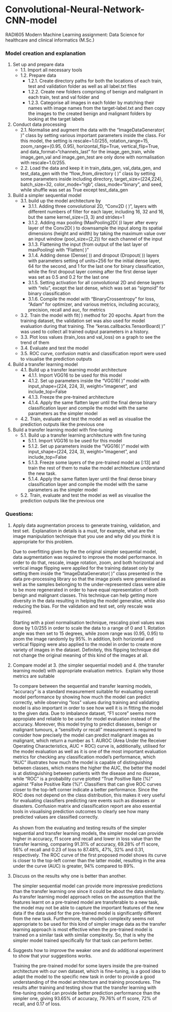 # Convolutional-Neural-Network-CNN-model
RADI605 Modern Machine Learning assignment: Data Science for healthcare and clinical informatics (M.Sc.)

### Model creation and explanation
1. Set up and prepare data
	* 1.1\. Import all necessary tools
	* 1.2\. Prepare data
		* 1.2.1\. Create directory paths for both the locations of each train, test and validation folder as well as all label.txt files
		* 1.2.2\. Create new folders comprising of benign and malignant in each train, test and val folder and 
		* 1.2.3\. Categorise all images in each folder by matching their names with image names from the target-label.txt and then copy the images to the created benign and malignant folders by looking at the target labels 
2. Conduct data processing
	* 2.1\. Normalise and augment the data with the “ImageDataGenerator( )” class by setting various important parameters inside the class. For this model, the setting is rescale=1.0/255, rotation_range=15, zoom_range=(0.95, 0.95), horizontal_flip=True, vertical_flip=True, and data_format=“channels_last” for the image_gen_train, while image_gen_val and image_gen_test are only done with normalisation with rescale=1.0/255.
	* 2.2\. Load the data and keep it in train_data_gen, val_data_gen, and test_data_gen with the “flow_from_directory ( )” class by setting some parameters inside including directory, target_size=(224,224), batch_size=32, color_mode=“rgb”, class_mode=“binary”, and seed, while shuffle was set as True except test_data_gen
3. Build a simpler sequential model
	* 3.1\.  build up the model architecture by
		* 3.1.1\. Adding three convolutional 2D, “Conv2D ( )”, layers with different numbers of filter for each layer, including 16, 32 and 16, but the same kernel_size=(3, 3) and strides=1 
		* 3.1.2\. Adding max pooling (MaxPooling2D( )) layer after every layer of the Conv2D( ) to downsample the input along its spatial dimensions (height and width) by taking the maximum value over an input window (pool_size=(2,2)) for each channel of the input
		* 3.1.3\. Flattening the input (from output of the last layer of maxPooling) with “Flatten( )” 
		* 3.1.4\. Adding dense (Dense( )) and dropout (Dropout( )) layers with parameters setting of units=256 for the initial dense layer, 64 for the second, and 1 for the last one for binary classification, while the first dropout layer coming after the first dense layer was set as 0.5 and 0.2 for the last one
		* 3.1.5\. Setting activation for all convolutional 2D and dense layers with “relu”, except the last dense, which was set as “sigmoid” for binary classification
		* 3.1.6\. Compile the model with “BinaryCrossentropy” for loss, “Adam” for optimizer, and various metrics, including accuracy, precision, recall and auc, for metrics
	* 3.2\. Train the model with fit( ) method for 20 epochs. Apart from the training dataset, the validation set was also used for model evaluation during that training. The “keras.callbacks.TensorBoard( )” was used to collect all trained output parameters in a history.
	* 3.3\. Plot loss values (train_loss and val_loss) on a graph to see the trend of them
	* 3.4\. Evaluate and test the model
	* 3.5\. ROC curve, confusion matrix and classification report were used to visualise the prediction outputs
4. Build a transfer learning model
	* 4.1\. Build up a transfer learning model architecture
		* 4.1.1\. Import VGG16 to be used for this model
		* 4.1.2\. Set up parameters inside the “VGG16( )” model with input_shape=(224, 224, 3), weight=“imagenet”, and include_top=False 
		* 4.1.3\. Freeze the pre-trained architecture
		* 4.1.4\. Apply the same flatten layer until the final dense binary classification layer and compile the model with the same parameters as the simpler model 
	* 4.2\. Train, evaluate and test the model as well as visualise the prediction outputs like the previous one
5. Build a transfer learning model with fine-tuning
	* 5.1\. Build up a transfer learning architecture with fine tuning
		* 5.1.1\. Import VGG16 to be used for this model
		* 5.1.2\. Set up parameters inside the “VGG16( )” model with input_shape=(224, 224, 3), weight=“imagenet”, and include_top=False 
		* 5.1.3\. Freeze some layers of the pre-trained model as [:13] and train the rest of them to make the model architecture understand the new task.
		* 5.1.4\. Apply the same flatten layer until the final dense binary classification layer and compile the model with the same parameters as the simpler model 
	* 5.2\. Train, evaluate and test the model as well as visualise the prediction outputs like the previous one

### Questions:
1. Apply data augmentation process to generate training, validation, and test set.  Explanation in details is a must, for example, what are the image manipulation technique that you use and why did you think it is appropriate for this problem.

	Due to overfitting given by the the original simpler sequential model, data augmentation was required to improve the model performance. In order to do that, rescale, image rotation, zoom, and both horizontal and vertical image flipping were applied for the training dataset only by setting them inside the “ImageDataGenerator( )” class presented in the data pre-processing library so that the image pixels were generalised as well as the samples belonging to the under-represented class were able to be more regenerated in order to have equal representation of both benign and malignant classes. This technique can help getting more diversity in the data resulting in helping the model generalise, while also reducing the bias. For the validation and test set, only rescale was required.
	<br />
	<br />
	Starting with a pixel normalisation technique, rescaling pixel values was done by 1.0/255 in order to scale the data to a range of 0 and 1. Rotation angle was then set to 15 degrees, while zoom range was (0.95, 0.95) to zoom the image randomly by 95%. In addition, both horizontal and vertical flipping were also applied to the model in order to create more variety of images in the dataset. Definitely, this flipping technique did not change the original meaning of this kind of the images at all.

2. Compare model at 3. (the simpler sequential model) and 4. (the transfer learning model) with appropriate evaluation metrics.  Explain why those metrics are suitable

	To compare between the sequential and transfer learning models, “accuracy” is a standard measurement suitable for evaluating overall model performance by showing how much the model can predict correctly, while observing “loss” values during training and validating model is also important in order to see how well it is in fitting the model to the given data. Due to imbalance dataset, “F1 score” seems more appropiate and reliable to be used for model evaluation instead of the accuracy. Moreover, this model trying to predict diseases, benign or malignant tumours, a “sensitivity or recall” measurement is required to consider how precisely the model can predict malignant images as malignant, which return a number as 1. AUROC (Area Under the Receiver Operating Characteristics, AUC + ROC) curve is, additionally, utilised for the model evaluation as well as it is one of the most important evaluation metrics for checking any classification model’s performance, which “AUC” illustrates how much the model is capable of distinguishing between classes, which means the higher the AUC, the better the model is at distinguishing between patients with the disease and no disease, while “ROC” is a probability curve plotted “True Positive Rate (%)” against “False Positive Rate (%)”. Classifiers that can give ROC curves closer to the top-left corner indicate a better performance. Since the ROC does not depend on the class distribution, this makes it very useful for evaluating classifiers predicting rare events such as diseases or disasters. Confusion matrix and classification report are also essential tools in visualising prediction outcomes to clearly see how many predicted values are classified correctly.
	<br />
	<br />
	As shown from the evaluating and testing results of the simpler sequential and transfer learning models, the simpler model can provide higher in accuracy, f1 score and recall and lower in loss value than the transfer learning, comparing 91.31%  of accuracy, 69.28% of f1 score, 56% of recall and 0.23 of loss to 87.48%, 47%, 32% and 0.31, respectively. The ROC curve of the first proposed model shows its curve is closer to the top-left corner than the latter model, resulting in the area under the curve (AUC) is greater, 94% compared to 89%. 

3. Discuss on the results why one is better than another.
	
	The simpler sequential model can provide more impressive predictions than the transfer learning one since it could be about the data similarity. As transfer learning model approach relies on the assumption that the features learnt on a pre-trained model are transferable to a new task, the model may not be able to capture the important features of the new data if the data used for the pre-trained model is significantly different from the new task. Furthermore, the model’s complexity seems not appropriate to be used for this kind of simpler image data as the transfer learning approach is most effective when the pre-trained model is trained on a similar task with similar complexity. So, that is why the simpler model trained specifically for that task can perform better.

4. Suggests how to improve the weaker one and do additional experiment to show that your suggestions works.

	Training the pre-trained model for some layers inside the pre-trained architecture with our own dataset, which is fine-tuning, is a good idea to adapt the model to the specific new task in order to provide a good understanding of the model architecture and training procedures. The results after training and testing show that the transfer learning with fine-tuning model can provide better prediction performance than the simpler one, giving 93.65% of accuracy, 79.76% of f1 score, 72% of recall, and 0.17 of loss. 
